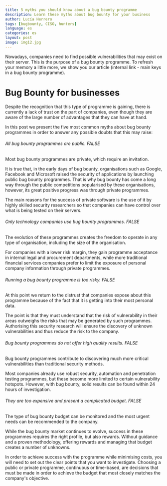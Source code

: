 ```yaml
---
title: 5 myths you should know about a bug bounty programme  
description: Learn these myths about bug bounty for your business
author: Lucía Herrero
tags: [bugbounty, CISO, hunters]
language: es
categories: es
layout: post
image: img12.jpg
---
```


Nowadays, companies need to find possible vulnerabilities that may exist on their server. This is the purpose of a bug bounty programme. To refresh your memory a little more, we show you our article (internal link - main keys in a bug bounty programme). 

# Bug Bounty for businesses

Despite the recognition that this type of programme is gaining, there is currently a lack of trust on the part of companies, even though they are aware of the large number of advantages that they can have at hand.

In this post we present the five most common myths about bug bounty programmes in order to answer any possible doubts that this may raise: 

###### All bug bounty programmes are public. FALSE 

Most bug bounty programmes are private, which require an invitation. 

It is true that, in the early days of bug bounty, organisations such as Google, Facebook and Microsoft raised the security of applications by launching public bug bounty programmes. That is why bug bounty has come a long way through the public competitions popularised by these organisations, however, its great positive progress was through private programmes.

The main reasons for the success of private software is the use of it by highly skilled security researchers so that companies can have control over what is being tested on their servers.

###### Only technology companies use bug bounty programmes. FALSE 

The evolution of these programmes creates the freedom to operate in any type of organisation, including the size of the organisation.

For companies with a lower risk margin, they gain programme acceptance in internal legal and procurement departments, while more traditional financial services companies prefer to limit the exposure of personal company information through private programmes.

###### Running a bug bounty programme is too risky. FALSE  

At this point we return to the distrust that companies expose about this programme because of the fact that it is getting into their most personal data.

The point is that they must understand that the risk of vulnerability in their areas outweighs the risks that may be generated by such programmes. Authorising this security research will ensure the discovery of unknown vulnerabilities and thus reduce the risk to the company. 

###### Bug bounty programmes do not offer high quality results. FALSE  

Bug bounty programmes contribute to discovering much more critical vulnerabilities than traditional security methods. 

Most companies already use robust security, automation and penetration testing programmes, but these become more limited to certain vulnerability hotspots. However, with bug bounty, solid results can be found within 24 hours of investigation.

###### They are too expensive and present a complicated budget. FALSE

The type of bug bounty budget can be monitored and the most urgent needs can be recommended to the company. 

While the bug bounty market continues to evolve, success in these programmes requires the right profile, but also rewards. Without guidance and a proven methodology, offering rewards and managing that budget creates a number of unknowns.

In order to achieve success with the programme while minimising costs, you will need to set out the clear points that you want to investigate. Choosing a public or private programme, continuous or time-based, are decisions that must be made in order to achieve the budget that most closely matches the company's objective.
